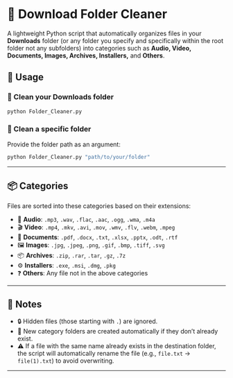 
# 📂 Download Folder Cleaner

A lightweight Python script that automatically organizes files in your **Downloads** folder (or any folder you specify and specifically within the root folder not any subfolders) into categories such as **Audio, Video, Documents, Images, Archives, Installers,** and **Others**.  



## 🚀 Usage

### 🧹 Clean your Downloads folder
```bash
python Folder_Cleaner.py
```

### 📁 Clean a specific folder
Provide the folder path as an argument:
```bash
python Folder_Cleaner.py "path/to/your/folder"
```

---

## 📦 Categories

Files are sorted into these categories based on their extensions:

- 🎵 **Audio**: `.mp3`, `.wav`, `.flac`, `.aac`, `.ogg`, `.wma`, `.m4a`  
- 🎬 **Video**: `.mp4`, `.mkv`, `.avi`, `.mov`, `.wmv`, `.flv`, `.webm`, `.mpeg`  
- 📄 **Documents**: `.pdf`, `.docx`, `.txt`, `.xlsx`, `.pptx`, `.odt`, `.rtf`  
- 🖼️ **Images**: `.jpg`, `.jpeg`, `.png`, `.gif`, `.bmp`, `.tiff`, `.svg`  
- 📦 **Archives**: `.zip`, `.rar`, `.tar`, `.gz`, `.7z`  
- ⚙️ **Installers**: `.exe`, `.msi`, `.dmg`, `.pkg`  
- ❓ **Others**: Any file not in the above categories  

---

## 📝 Notes

- 🔒 Hidden files (those starting with `.`) are ignored.   
- 📂 New category folders are created automatically if they don’t already exist.  
- ⚠️ If a file with the same name already exists in the destination folder, the script will automatically rename the file (e.g., `file.txt` → `file(1).txt`) to avoid overwriting.

---